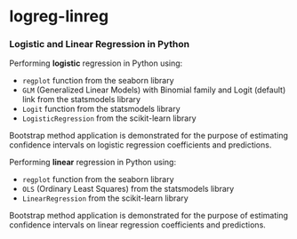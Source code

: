 # logreg-linreg
### Logistic and Linear Regression in Python

Performing **logistic** regression in Python using:
- `regplot` function from the seaborn library
- `GLM` (Generalized Linear Models) with Binomial family and Logit (default) link from the statsmodels library
- `Logit` function from the statsmodels library
- `LogisticRegression` from the scikit-learn library

Bootstrap method application is demonstrated for the purpose of estimating confidence intervals on logistic regression coefficients and predictions.

Performing **linear** regression in Python using:
- `regplot` function from the seaborn library
- `OLS` (Ordinary Least Squares) from the statsmodels library
- `LinearRegression` from the scikit-learn library

Bootstrap method application is demonstrated for the purpose of estimating confidence intervals on linear regression coefficients and predictions.

